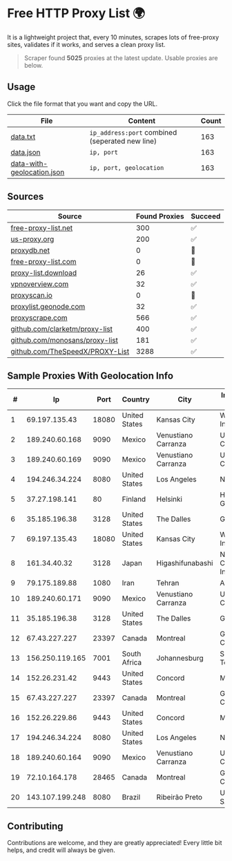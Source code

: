 
# Free HTTP Proxy List 🌍

It is a lightweight project that, every 10 minutes, scrapes lots of free-proxy sites, validates if it works, and serves a clean proxy list.


> Scraper found **5025** proxies at the latest update. Usable proxies are below.

## Usage

Click the file format that you want and copy the URL.


|File|Content|Count|
|----|-------|-----|
|[data.txt](https://raw.githubusercontent.com/themiralay/Proxy-List-World/master/data.txt)|`ip_address:port` combined (seperated new line)|163|
|[data.json](https://raw.githubusercontent.com/themiralay/Proxy-List-World/master/data.json)|`ip, port`|163|
|[data-with-geolocation.json](https://raw.githubusercontent.com/themiralay/Proxy-List-World/master/data-with-geolocation.json)|`ip, port, geolocation`|163|

## Sources

|Source|Found Proxies|Succeed|
|------|-------------|-------|
|[free-proxy-list.net](https://free-proxy-list.net)|300|✅|
|[us-proxy.org](https://www.us-proxy.org)|200|✅|
|[proxydb.net](http://proxydb.net)|0|🚫|
|[free-proxy-list.com](https://free-proxy-list.com/?page=&port=&type%5B%5D=http&type%5B%5D=https&up_time=0&search=Search)|0|🚫|
|[proxy-list.download](https://www.proxy-list.download/HTTP)|26|✅|
|[vpnoverview.com](https://vpnoverview.com/privacy/anonymous-browsing/free-proxy-servers)|32|✅|
|[proxyscan.io](https://www.proxyscan.io)|0|🚫|
|[proxylist.geonode.com](https://proxylist.geonode.com/api/proxy-list?limit=300&page=1&sort_by=lastChecked&sort_type=desc&protocols=http,https)|32|✅|
|[proxyscrape.com](https://api.proxyscrape.com/v2/?request=displayproxies&protocol=http&timeout=10000&country=all&ssl=all&anonymity=all)|566|✅|
|[github.com/clarketm/proxy-list](https://raw.githubusercontent.com/clarketm/proxy-list/master/proxy-list-raw.txt)|400|✅|
|[github.com/monosans/proxy-list](https://raw.githubusercontent.com/monosans/proxy-list/main/proxies/http.txt)|181|✅|
|[github.com/TheSpeedX/PROXY-List](https://raw.githubusercontent.com/TheSpeedX/PROXY-List/master/http.txt)|3288|✅|


## Sample Proxies With Geolocation Info

|#|Ip|Port|Country|City|Internet Service Provider|
|-|--|----|-------|----|-------------------------|
|1|69.197.135.43|18080|United States|Kansas City|WholeSale Internet|
|2|189.240.60.168|9090|Mexico|Venustiano Carranza|Uninet S.A. de C.V.|
|3|189.240.60.169|9090|Mexico|Venustiano Carranza|Uninet S.A. de C.V.|
|4|194.246.34.224|8080|United States|Los Angeles|NetLab Global|
|5|37.27.198.141|80|Finland|Helsinki|Hetzner Online GmbH|
|6|35.185.196.38|3128|United States|The Dalles|Google LLC|
|7|69.197.135.43|18080|United States|Kansas City|WholeSale Internet|
|8|161.34.40.32|3128|Japan|Higashifunabashi|NTT PC Communications, Inc.|
|9|79.175.189.88|1080|Iran|Tehran|Afranet|
|10|189.240.60.171|9090|Mexico|Venustiano Carranza|Uninet S.A. de C.V.|
|11|35.185.196.38|3128|United States|The Dalles|Google LLC|
|12|67.43.227.227|23397|Canada|Montreal|GloboTech Communications|
|13|156.250.119.165|7001|South Africa|Johannesburg|Shenzhen Jizhan Technology Co|
|14|152.26.231.42|9443|United States|Concord|MCNC|
|15|67.43.227.227|23397|Canada|Montreal|GloboTech Communications|
|16|152.26.229.86|9443|United States|Concord|MCNC|
|17|194.246.34.224|8080|United States|Los Angeles|NetLab Global|
|18|189.240.60.164|9090|Mexico|Venustiano Carranza|Uninet S.A. de C.V.|
|19|72.10.164.178|28465|Canada|Montreal|GloboTech Communications|
|20|143.107.199.248|8080|Brazil|Ribeirão Preto|Universidade De SAO Paulo|



## Contributing

Contributions are welcome, and they are greatly appreciated! Every
little bit helps, and credit will always be given.

